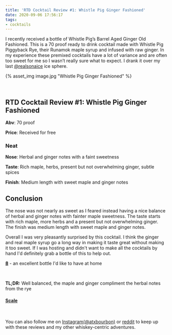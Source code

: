 ```yaml
---
title: 'RTD Cocktail Review #1: Whistle Pig Ginger Fashioned'
date: 2020-09-06 17:56:17
tags:
- cocktails
---
```


I recently received a bottle of Whistle Pig’s Barrel Aged Ginger Old Fashioned. This is a 70 proof ready to drink cocktail made with Whistle Pig Piggyback Rye, their Runamok maple syrup and infused with raw ginger. In my experience these premixed cocktails have a lot of variance and are often too sweet for me so I wasn’t really sure what to expect. I drank it over my last [@realsonaice](https://www.instagram.com/realsonaice/) ice sphere.


{% asset_img image.jpg "Whistle Pig Ginger Fashioned" %}

&nbsp;

## RTD Cocktail Review #1: Whistle Pig Ginger Fashioned

**Abv**: 70 proof

**Price**: Received for free

### Neat
**Nose**: Herbal and ginger notes with a faint sweetness

**Taste**: Rich maple, herbs, present but not overwhelming ginger, subtle spices

**Finish**: Medium length with sweet maple and ginger notes

## Conclusion

The nose was not nearly as sweet as I feared instead having a nice balance of herbal and ginger notes with fainter maple sweetness. The taste starts with rich maple, more herbs and a present but not overwhelming ginger. The finish was medium length with sweet maple and ginger notes.

Overall I was very pleasantly surprised by this cocktail. I think the ginger and real maple syrup go a long way in making it taste great without making it too sweet. If I was hosting and didn't want to make all the cocktails by hand I'd definitely grab a bottle of this to help out.

[**8**](https://atxbourbon.com/tags/8/) - an excellent bottle I'd like to have at home

&nbsp;

**TL;DR:** Well balanced, the maple and ginger compliment the herbal notes from the rye


#### [Scale](http://atxbourbon.com/Scale/)

&nbsp;

You can also follow me on [Instagram(@atxbourbon)](https://www.instagram.com/atxbourbon/) or [reddit](https://www.reddit.com/r/atxbourbon/) to keep up with these reviews and my other whiskey-centric adventures.